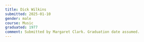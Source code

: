 ```yaml
---
title: Dick Wilkins
submitted: 2025-01-10
gender: male 
course: Music
graduated: 1977
comment: Submitted by Margaret Clark. Graduation date assumed.
--- 
```

